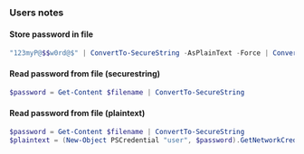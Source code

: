 ### Users notes

#### Store password in file

```PowerShell
"123myP@$$w0rd@$" | ConvertTo-SecureString -AsPlainText -Force | ConvertFrom-SecureString | Out-File $filename
```

#### Read password from file (securestring)

```PowerShell
$password = Get-Content $filename | ConvertTo-SecureString
```

#### Read password from file (plaintext)

```PowerShell
$password = Get-Content $filename | ConvertTo-SecureString
$plaintext = (New-Object PSCredential "user", $password).GetNetworkCredential().Password
```
